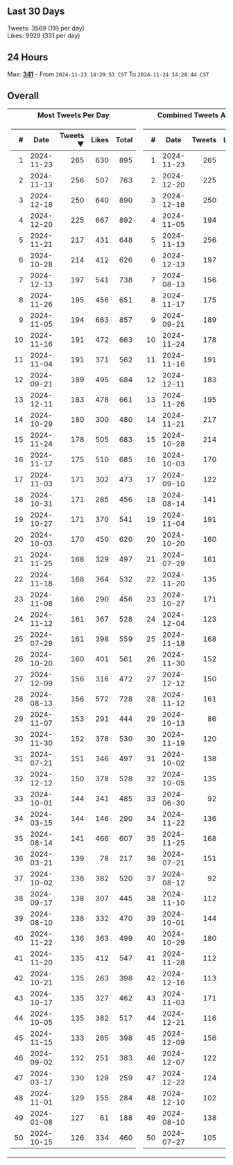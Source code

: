 ## Last 30 Days
Tweets: 3569 (119 per day)\
Likes: 9929 (331 per day)

## 24 Hours
Max: [**341**](../misc/most-tweets_24-hr.csv) - From `2024-11-23 14:29:53 CST` To `2024-11-24 14:28:44 CST`

## Overall
<table>
<tr><th>Most Tweets Per Day</th><th>Combined Tweets And Likes</th></tr><tr><td>


|#|Date|Tweets ▼|Likes|Total|
|--:|--|--:|--:|--:|
|1|2024-11-23|265|630|895|
|2|2024-11-13|256|507|763|
|3|2024-12-18|250|640|890|
|4|2024-12-20|225|667|892|
|5|2024-11-21|217|431|648|
|6|2024-10-28|214|412|626|
|7|2024-12-13|197|541|738|
|8|2024-11-26|195|456|651|
|9|2024-11-05|194|663|857|
|10|2024-11-16|191|472|663|
|11|2024-11-04|191|371|562|
|12|2024-09-21|189|495|684|
|13|2024-12-11|183|478|661|
|14|2024-10-29|180|300|480|
|15|2024-11-24|178|505|683|
|16|2024-11-17|175|510|685|
|17|2024-11-03|171|302|473|
|18|2024-10-31|171|285|456|
|19|2024-10-27|171|370|541|
|20|2024-10-03|170|450|620|
|21|2024-11-25|168|329|497|
|22|2024-11-18|168|364|532|
|23|2024-11-08|166|290|456|
|24|2024-11-12|161|367|528|
|25|2024-07-29|161|398|559|
|26|2024-10-20|160|401|561|
|27|2024-12-09|156|316|472|
|28|2024-08-13|156|572|728|
|29|2024-11-07|153|291|444|
|30|2024-11-30|152|378|530|
|31|2024-07-21|151|346|497|
|32|2024-12-12|150|378|528|
|33|2024-10-01|144|341|485|
|34|2024-03-15|144|146|290|
|35|2024-08-14|141|466|607|
|36|2024-03-21|139|78|217|
|37|2024-10-02|138|382|520|
|38|2024-09-17|138|307|445|
|39|2024-08-10|138|332|470|
|40|2024-11-22|136|363|499|
|41|2024-11-20|135|412|547|
|42|2024-10-21|135|263|398|
|43|2024-10-17|135|327|462|
|44|2024-10-05|135|382|517|
|45|2024-11-15|133|265|398|
|46|2024-09-02|132|251|383|
|47|2024-03-17|130|129|259|
|48|2024-11-01|129|155|284|
|49|2024-01-08|127|61|188|
|50|2024-10-15|126|334|460|

</td><td>


|#|Date|Tweets|Likes|Total ▼|
|--:|--|--:|--:|--:|
|1|2024-11-23|265|630|895|
|2|2024-12-20|225|667|892|
|3|2024-12-18|250|640|890|
|4|2024-11-05|194|663|857|
|5|2024-11-13|256|507|763|
|6|2024-12-13|197|541|738|
|7|2024-08-13|156|572|728|
|8|2024-11-17|175|510|685|
|9|2024-09-21|189|495|684|
|10|2024-11-24|178|505|683|
|11|2024-11-16|191|472|663|
|12|2024-12-11|183|478|661|
|13|2024-11-26|195|456|651|
|14|2024-11-21|217|431|648|
|15|2024-10-28|214|412|626|
|16|2024-10-03|170|450|620|
|17|2024-09-10|122|495|617|
|18|2024-08-14|141|466|607|
|19|2024-11-04|191|371|562|
|20|2024-10-20|160|401|561|
|21|2024-07-29|161|398|559|
|22|2024-11-20|135|412|547|
|23|2024-10-27|171|370|541|
|24|2024-12-04|123|410|533|
|25|2024-11-18|168|364|532|
|26|2024-11-30|152|378|530|
|27|2024-12-12|150|378|528|
|28|2024-11-12|161|367|528|
|29|2024-10-13|86|438|524|
|30|2024-11-19|120|402|522|
|31|2024-10-02|138|382|520|
|32|2024-10-05|135|382|517|
|33|2024-06-30|92|413|505|
|34|2024-11-22|136|363|499|
|35|2024-11-25|168|329|497|
|36|2024-07-21|151|346|497|
|37|2024-08-12|92|404|496|
|38|2024-11-10|112|375|487|
|39|2024-10-01|144|341|485|
|40|2024-10-29|180|300|480|
|41|2024-11-28|112|366|478|
|42|2024-12-16|113|362|475|
|43|2024-11-03|171|302|473|
|44|2024-12-21|116|356|472|
|45|2024-12-09|156|316|472|
|46|2024-12-07|122|350|472|
|47|2024-12-22|124|347|471|
|48|2024-12-10|102|369|471|
|49|2024-08-10|138|332|470|
|50|2024-07-27|105|359|464|

</td><tr>
</table>

